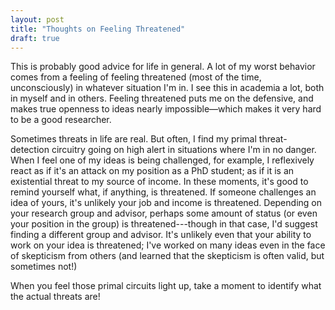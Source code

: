 ```yaml
---
layout: post
title: "Thoughts on Feeling Threatened"
draft: true
---
```


This is probably good advice for life in general.
A lot of my worst behavior
  comes from a feeling of feeling threatened
  (most of the time, unconsciously)
  in whatever situation I'm in.
I see this in academia a lot,
  both in myself and in others.
Feeling threatened
  puts me on the defensive,
  and makes true openness to ideas
  nearly impossible—which makes it very hard
  to be a good researcher.

Sometimes threats in life are real.
But often,
  I find my primal threat-detection circuitry
  going on high alert
  in situations where I'm in no danger.
When I feel
  one of my ideas is being challenged,
  for example,
  I reflexively react as if it's an attack
  on my position as a PhD student;
  as if it is an existential threat
  to my source of income.
In these moments,
  it's good to remind yourself
  what, if anything, is threatened.
If someone challenges an idea of yours,
  it's unlikely your job and income is threatened.
Depending on your research group and advisor,
  perhaps some amount of status
  (or even your position in the group)
  is threatened---though in that case,
  I'd suggest finding a different group and advisor.
It's unlikely even
  that your ability to work on your idea
  is threatened;
  I've worked on many ideas
  even in the face of skepticism from others
  (and learned that the skepticism is often valid, but sometimes not!)

When you feel those primal circuits light up,
  take a moment to identify what the actual threats are!
